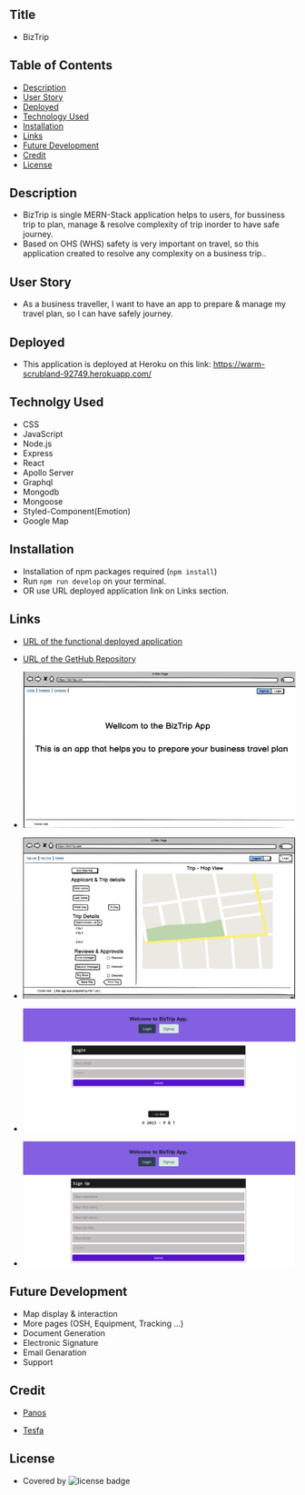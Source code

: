 ## Title

- BizTrip

## Table of Contents

- [Description](#description)
- [User Story](#user-story)
- [Deployed](#deployed)
- [Technology Used](#technolgy-used)
- [Installation](#installation)
- [Links](#links)
- [Future Development](#future-development)
- [Credit](#credit)
- [License](#license)

## Description

- BizTrip is single MERN-Stack application helps to users, for bussiness trip to plan, manage & resolve complexity of trip inorder to have safe journey.
- Based on OHS (WHS) safety is very important on travel, so this application created to resolve any complexity on a business trip..

## User Story

- As a business traveller, I want to have an app to prepare & manage my travel plan, so I can have safely journey.

## Deployed

- This application is deployed at Heroku on this link: https://warm-scrubland-92749.herokuapp.com/

## Technolgy Used

- CSS
- JavaScript
- Node.js
- Express
- React
- Apollo Server
- Graphql
- Mongodb
- Mongoose
- Styled-Component(Emotion)
- Google Map

## Installation

- Installation of npm packages required (`npm install`)
- Run `npm run develop` on your terminal.
- OR use URL deployed application link on Links section.

## Links

- [URL of the functional deployed application](https://warm-scrubland-92749.herokuapp.com/)
- [URL of the GetHub Repository](https://github.com/Tesfa8186/BizTrip)

- ![Project-3 Wire Frame](./assets/WireFrame-Page1.png)
- ![Wire Frame P2](./assets/Wire-Frame-Page2.png)
- ![Login Page](./assets/Login-Page.png)
- ![Sign Up Page](./assets/SignUp-Page.png)

## Future Development

- Map display & interaction
- More pages (OSH, Equipment, Tracking ...)
- Document Generation
- Electronic Signature
- Email Genaration
- Support

## Credit

- [Panos](https://github.com/PanosGian)

- [Tesfa](https://github.com/Tesfa8186)

## License

- Covered by ![license badge](https://img.shields.io/badge/license-MIT-brightgreen)
